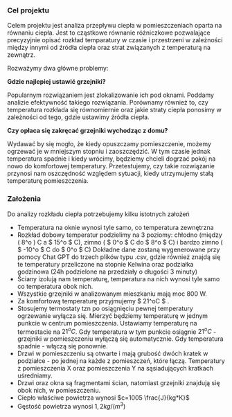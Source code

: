
### Cel projektu

Celem projektu jest analiza przepływu ciepła w pomieszczeniach oparta na równaniu ciepła. Jest to cząstkowe równanie różniczkowe pozwalające precyzyjnie opisać rozkład temparatury w czasie i przestrzeni w zależności między innymi od źródła ciepła oraz  strat związanych z temperaturą na zewnątrz.

Rozważymy dwa główne problemy:

**Gdzie najlepiej ustawić grzejniki?**

Popularnym rozwiązaniem jest zlokalizowanie ich pod oknami. Poddamy analizie efektywność takiego rozwiązania. Porównamy również to, czy temperatura rozkłada się równomiernie oraz jakie straty ciepła ponosimy w zależności od tego, gdzie ustawimy źródła ciepła.

**Czy opłaca się zakręcać grzejniki wychodząc z domu?**

Wydawać by się mogło, że kiedy opuszczamy pomieszczenie, możemy ogrzewać je w mniejszym stopniu i zaoszczędzić. W tym czasie jednak temperatura spadnie i kiedy wrócimy, będziemy chcieli dogrzać pokój na nowo do komfortowej temperatury. Przetestujemy, czy takie rozwiązanie przynosi nam oszczędność względem sytuacji, kiedy utrzymujemy stałą temperaturę pomieszczenia.

### Założenia
Do analizy rozkładu ciepła potrzebujemy kilku istotnych założeń


*   Temperatura na oknie wynosi tyle samo, co temperatura zewnętrzna
*   Rozkład dobowy temperatur podzielimy na 3 poziomy: chłodno (między \( 8^o \) C a $ 15^o $ C), zimno ( $ 0^o $ C do $ 8^o $ C) i bardzo zimno ( $ -10^o $ C do $ 0^o $ C) Dokładne dane zostaną wygenerowane przy pomocy Chat GPT do trzech plików typu .csv, gdzie również znajdą się te temperatury przeliczone na stopnie Kelwina oraz podziałka godzinowa (24h podzielone na przedziały o długości 3 minuty)
*   Ściany izolują nam temperaturę, temperatura na nich wynosi tyle samo co temperatura obok nich.
* Wszystkie grzejniki w analizowanym mieszkaniu mają moc 800 W.
* Za komfortową temperaturę przyjmujemy $ 21^oC $ .
* Stosujemy termostaty tzn po osiągnięciu pewnej temperatury ogrzewanie wyłącza się. Mierzyć będziemy temperaturę w jednym punkcie w centrum pomieszczenia. Ustawiamy temperaturę na termostacie na $21^oC$. Gdy temperatura w tym punkcie osiągnie $21^oC$ - grzejniki w pomieszczeniu wyłączą się automatycznie. Gdy temperatura spadnie - włączą się ponownie.
* Drzwi w pomieszczeniu są otwarte i mają grubość dwóch kratek w podziałce - po jednej na każde z pomieszczeń, które łączą. Temperatury z pomieszczenia X oraz pomieszczenia Y na sąsiadujących kratkach uśredniamy.
* Drzwi oraz okna są fragmentami ścian, natomiast grzejniki znajdują się obok nich, w pomieszczeniu.
* Ciepło właściwe powietrza wynosi $c=1005 \frac{J}{kg*K}$
* Gęstość powietrza wynosi $1,2 kg/(m^3)$

